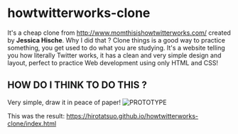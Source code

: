 # howtwitterworks-clone

It's a cheap clone from http://www.momthisishowtwitterworks.com/ created by **Jessica Hische**. Why I did that ? Clone things is a 
good way to practice something, you get used to do what you are studying. It's a website telling you how literally Twitter works, it
has a clean and very simple design and layout, perfect to practice Web development using only HTML and CSS!

## HOW DO I THINK TO DO THIS ?

Very simple, draw it in peace of paper! 
![PROTOTYPE](https://github.com/HiroTatsuo/howtwitterworks-clone/blob/master/prototipo.jpeg)

This was the result: https://hirotatsuo.github.io/howtwitterworks-clone/index.html
